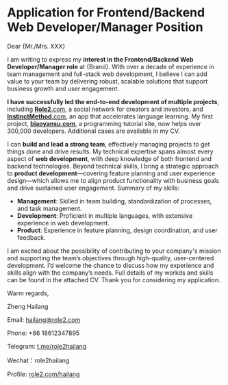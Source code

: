 # Application for Frontend/Backend Web Developer/Manager Position

Dear {Mr./Mrs. XXX}

I am writing to express my **interest in the Frontend/Backend Web Developer/Manager role** at {Brand}. With over a decade of experience in team management and full-stack web development, I believe I can add value to your team by delivering robust, scalable solutions that support business growth and user engagement.

**I have successfully led the end-to-end development of multiple projects**, including [**Role2**.com](http://www.role2.com/), a social network for creators and investors, and [**InstinctMethod**.com](http://www.instinctmethod.com/), an app that accelerates language learning. My first project, [**biaoyansu.com**](http://www.biaoyansu.com/), a programming tutorial site, now helps over 300,000 developers. Additional cases are available in my CV.

I can **build and lead a strong team**, effectively managing projects to get things done and drive results. My technical expertise spans almost every aspect of **web development**, with deep knowledge of both frontend and backend technologies. Beyond technical skills, I bring a strategic approach to **product development**—covering feature planning and user experience design—which allows me to align product functionality with business goals and drive sustained user engagement. Summary of my skills:

- **Management**: Skilled in team building, standardization of processes, and task management.
- **Development**: Proficient in multiple languages, with extensive experience in web development.
- **Product**: Experience in feature planning, design coordination, and user feedback.

I am excited about the possibility of contributing to your company's mission and supporting the team’s objectives through high-quality, user-centered development. I’d welcome the chance to discuss how my experience and skills align with the company’s needs. Full details of my workds and skills can be found in the attached CV. Thank you for considering my application.

Warm regards,

Zheng Hailang

Email: [hailang@role2.com](mailto:hailang@role2.com)

Phone: +86 18612347895

Telegram: [t.me/role2hailang](http://t.me/role2hailang)

Wechat：role2hailang

Profile: [role2.com/hailang](http://www.role2.com/hailang)

